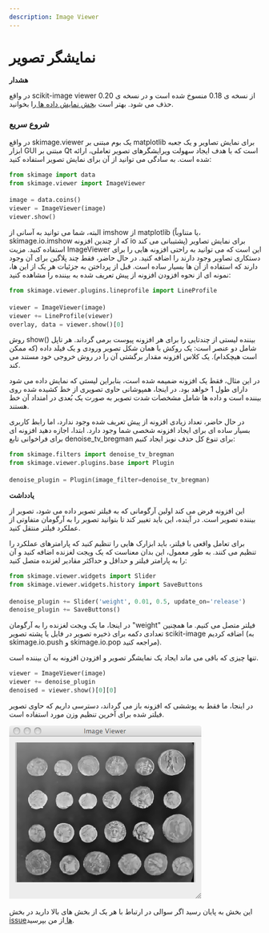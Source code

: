 ```yaml
---
description: Image Viewer
---
```


# نمایشگر تصویر

**هشدار**

در واقع scikit-image viewer از نسخه ی 0.18 منسوخ شده است و در نسخه ی 0.20 حذف می شود. بهتر است [بخش نمایش داده ها ](data-visualization.md)را بخوانید.



### شروع سریع

در واقع skimage.viewer یک بوم مبتنی بر matplotlib برای نمایش تصاویر و یک جعبه ابزار GUI مبتنی بر Qt است که با هدف ایجاد سهولت ویرایشگرهای تصویر تعاملی، ارائه شده است. به سادگی می توانید از آن برای نمایش تصویر استفاده کنید:

```python
from skimage import data
from skimage.viewer import ImageViewer

image = data.coins()
viewer = ImageViewer(image)
viewer.show()
```

البته، شما می توانید به آسانی از imshow از matplotlib \(یا متناوباً، skimage.io.imshow که از چندین افزونه io پشتیبانی می کند\) برای نمایش تصاویر استفاده کنید. مزیت ImageViewer این است که می توانید به راحتی افزونه هایی را برای دستکاری تصاویر وجود دارند را اضافه کنید. در حال حاضر، فقط چند پلاگین برای آن وجود دارند که استفاده از آن ها بسیار ساده است. قبل از پرداختن به جزئیات هر یک از این ها، نمونه ای از نحوه افزودن افزونه از پیش تعریف شده به بیننده را مشاهده کنید:

```python
from skimage.viewer.plugins.lineprofile import LineProfile

viewer = ImageViewer(image)
viewer += LineProfile(viewer)
overlay, data = viewer.show()[0]
```

روش show\(\) بیننده لیستی از چندتایی را برای هر افزونه پیوست برمی گرداند. هر تاپل شامل دو عنصر است: یک روکش با همان شکل تصویر ورودی و یک فیلد داده \(که ممکن است هیچکدام\). یک کلاس افزونه مقدار برگشتی آن را در روش خروجی خود مستند می کند.

در این مثال، فقط یک افزونه ضمیمه شده است، بنابراین لیستی که نمایش داده می شود دارای طول 1 خواهد بود. در اینجا، همپوشانی حاوی تصویری از خط کشیده شده روی بیننده است و داده ها شامل مشخصات شدت تصویر به صورت یک بُعدی در امتداد آن خط هستند.

در حال حاضر، تعداد زیادی افزونه از پیش تعریف شده وجود ندارد، اما رابط کاربری بسیار ساده ای برای ایجاد افزونه شخصی شما وجود دارد. ابتدا، اجازه دهید افزونه ای برای فراخوانی تابع denoise\_tv\_bregman برای تنوع کل حذف نویز ایجاد کنیم:

```python
from skimage.filters import denoise_tv_bregman
from skimage.viewer.plugins.base import Plugin

denoise_plugin = Plugin(image_filter=denoise_tv_bregman)
```

**یادداشت**

این افزونه فرض می کند اولین آرگومانی که به فیلتر تصویر داده می شود، تصویر از بیننده تصویر است. در آینده، این باید تغییر کند تا بتوانید تصویر را به آرگومان متفاوتی از عملکرد فیلتر منتقل کنید.

برای تعامل واقعی با فیلتر، باید ابزارک هایی را تنظیم کنید که پارامترهای عملکرد را تنظیم می کنند. به طور معمول، این بدان معناست که یک ویجت لغزنده اضافه کنید و آن را به پارامتر فیلتر و حداقل و حداکثر مقادیر لغزنده متصل کنید:

```python
from skimage.viewer.widgets import Slider
from skimage.viewer.widgets.history import SaveButtons

denoise_plugin += Slider('weight', 0.01, 0.5, update_on='release')
denoise_plugin += SaveButtons()
```

در اینجا، ما یک ویجت لغزنده را به آرگومان "weight" فیلتر متصل می کنیم. ما همچنین تعدادی دکمه برای ذخیره تصویر در فایل یا پشته تصویر scikit-image اضافه کردیم \(به skimage.io.push و skimage.io.pop مراجعه کنید\).

تنها چیزی که باقی می ماند ایجاد یک نمایشگر تصویر و افزودن افزونه به آن بیننده است.

```python
viewer = ImageViewer(image)
viewer += denoise_plugin
denoised = viewer.show()[0][0]
```

در اینجا، ما فقط به پوششی که افزونه باز می گرداند، دسترسی داریم که حاوی تصویر فیلتر شده برای آخرین تنظیم وزن مورد استفاده است.

![Image Viewer](.gitbook/assets/denoise_viewer_window.png)



این بخش به پایان رسید اگر سوالی در ارتباط با هر یک از بخش های بالا دارید در بخش [issueها ](https://github.com/amirshnll/skimage-persian-userguide/issues)از من بپرسید.

